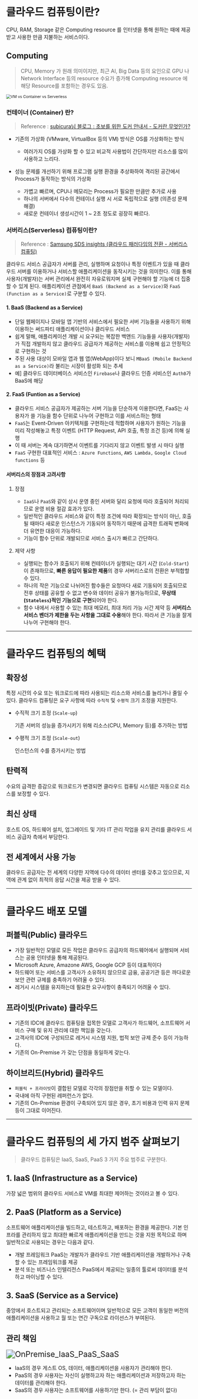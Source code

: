 # 클라우드 컴퓨팅이란?

CPU, RAM, Storage 같은 Computing resource 를 인터넷을 통해 원하는 때에 제공받고 사용한 만큼 지불하는 서비스이다.

## Computing

> CPU, Memory 가 원래 의미이지만, 최근 AI, Big Data 등의 요인으로 GPU 나 Network Interface 등의 resource 수요가 증가해 Computing resource 에 해당 Resource를 포함하는 경우도 있음.

<img src="./img/2-vm-vs-container-vs-serverless.png" alt="VM vs Container vs Serverless" style="zoom:75%;" />

### 컨테이너 (Container) 란?

> Reference : [subicura님 블로그 : 초보를 위한 도커 안내서 - 도커란 무엇인가?](https://subicura.com/2017/01/19/docker-guide-for-beginners-1.html)

- 기존의 가상화 (VMware, VirtualBox 등의 VM) 방식은 OS를 가상화하는 방식
  - 여러가지 OS를 가상화 할 수 있고 비교적 사용법이 간단하지만 리소스를 많이 사용하고 느리다.

- 성능 문제를 개선하기 위해 프로그램 실행 환경을 추상화하여 격리된 공간에서 Process가 동작하는 방식의 가상화
  - 가볍고 빠르며, CPU나 메모리는 Process가 필요한 만큼만 추가로 사용
  - 하나의 서버에서 다수의 컨테이너 실행 시 서로 독립적으로 실행 (의존성 문제 해결)
  - 새로운 컨테이너 생성시간이 1 ~ 2초 정도로 굉장히 빠르다.



### 서버리스(Serverless) 컴퓨팅이란? 

> Reference : [Samsung SDS insights (클라우드 패러다임의 전환 - 서버리스 컴퓨팅)](https://www.samsungsds.com/kr/insights/1232763_4627.html)

클라우드 서비스 공급자가 서버를 관리, 실행하며 요청이나 특정 이벤트가 있을 때 클라우드 서버를 이용하거나 서비스할 애플리케이션을 동작시키는 것을 의미한다. 이를 통해 사용자(개발자)는 서버 관리에서 완전히 자유로워지며 실제 구현해야 할 기능에 더 집중할 수 있게 된다. 애플리케이션 관점에서 `BaaS (Backend as a Service)`와 `FaaS (Function as a Service)`로 구분할 수 있다.

#### 1. BaaS (Backend as a Service)

- 단일 웹페이지나 모바일 앱 기반의 서비스에서 필요한 서버 기능들을 사용하기 위해 이용하는 써드파티 애플리케이션이나 클리우드 서비스
- 쉽게 말해, 애플리케이션 개발 시 요구되는 복잡한 백앤드 기능들을 사용자(개발자)가 직접 개발하지 않고 클라우드 공급자가 제공하는 서비스를 이용해 쉽고 안정적으로 구현하는 것
- 주된 사용 대상이 모바일 앱과 웹 앱(WebApp)이다 보니 `MBaaS (Mobile Backend as a Service)`라 불리는 시장이 활성화 되는 추세
- 예] 클라우드 데이터베이스 서비스인 `Firebase`나 클라우드 인증 서비스인 `Auth0`가 BaaS에 해당

#### 2. FaaS (Funtion as a Service)

- 클라우드 서비스 공급자가 제공하는 서버 기능을 단순하게 이용한다면, FaaS는 사용자가 쓸 기능을 함수 단위로 나누어 구현하고 이를 서비스하는 형태
- `FaaS`는 Event-Driven 아키텍처를 구현하는데 적합하며 사용자가 원하는 기능을 미리 작성해놓고 특정 이벤트 (HTTP Request, API 호출, 특정 조건 등)에 의해 실행
- 이 때 서버는 계속 대기하면서 이벤트를 기다리지 않고 이벤트 발생 시 마다 실행
- `FaaS` 구현한 대표적인 서비스 : `Azure Functions`, `AWS Lambda,` `Google Cloud functions` 등

#### 서버리스의 장점과 고려사항

1. 장점
   - `IaaS`나 `PaaS`와 같이 상시 운영 중인 서버와 달리 요청에 따라 호출되어 처리되므로 운영 비용 절감 효과가 있다.
   - 일반적인 클라우드 서비스와 같이 특정 조건에 따라 확장되는 방식이 아닌, 호출될 때마다 새로운 인스턴스가 기동되어 동작하기 때문에 급격한 트래픽 변화에 더 유연한 대응이 가능하다.
   - 기능이 함수 단위로 개발되므로 서비스 출시가 빠르고 간단하다.

2. 제약 사항
   - 실행되는 함수가 호출되기 위해 컨테이너가 실행되는 대기 시간 (`Cold-Start`)이 존재하므로, **빠른 응답이 필요한 제품**의 경우 서버리스로의 전환은 부적합할 수 있다.
   - 하나의 작은 기능으로 나뉘어진 함수들은 요청마다 새로 기동되어 호출되므로 전후 상태를 공유할 수 없고 변수와 데이터 공유가 불가능하므로, **무상태(`Stateless`)적인 기능으로 구현**되어야 한다.
   - 함수 내에서 사용할 수 있는 최대 메모리, 최대 처리 가능 시간 제약 등 **서버리스 서비스 벤더가 제한을 두는 사항을 그대로 수용**해야 한다. 따라서 큰 기능을 잘게 나누어 구현해야 한다.

---

# 클라우드 컴퓨팅의 혜택

## 확장성

특정 시간의 수요 또는 워크로드에 따라 사용되는 리소스와 서비스를 늘리거나 줄일 수 있다. 클라우드 컴퓨팅은 요구 사항에 따라 `수직적` 및 `수평적` 크기 조정을 지원한다.

- 수직적 크기 조정 (`Scale-up`)

  기존 서버의 성능을 증가시키기 위해 리소스(CPU, Memory 등)를 추가하는 방법

- 수평적 크기 조정 (`Scale-out`)

  인스턴스의 수를 증가시키는 방법



## 탄력적

수요의 급격한 증감으로 워크로드가 변경되면 클라우드 컴퓨팅 시스템은 자동으로 리소스를 보정할 수 있다.



## 최신 상태

호스트 OS, 하드웨어 설치, 업그레이드 및 기타 IT 관리 작업을 유지 관리를 클라우드 서비스 공급자 측에서 부담한다.



## 전 세계에서 사용 가능

클라우드 공급자는 전 세계의 다양한 지역에 다수의 데이터 센터를 갖추고 있으므로, 지역에 관계 없이 최적의 응답 시간을 제공 받을 수 있다.

---

# 클라우드 배포 모델



## 퍼블릭(Public) 클라우드

- 가장 일반적인 모델로 모든 작업은 클라우드 공급자의 하드웨어에서 실행되며 서비스는 공용 인터넷을 통해 제공된다.
- Microsoft Azure, Amazone AWS, Google GCP 등이 대표적이다
- 하드웨어 또는 서비스를 고객사가 소유하지 않으므로 금융, 공공기관 등은 까다로운 보안 관련 규제를 충족하기 어려울 수 있다.
- 레거시 시스템을 유지하는데 필요한 요구사항이 충족되기 어려울 수 있다.



## 프라이빗(Private) 클라우드

- 기존의 IDC에 클라우드 컴퓨팅을 접목한 모델로 고객사가 하드웨어, 소프트웨어 서비스 구매 및 유지 관리에 대한 책임을 갖는다.
- 고객사의 IDC에 구성되므로 레거시 시스템 지원, 법적 보안 규제 준수 등이 가능하다.
- 기존의 On-Premise 가 갖는 단점을 동일하게 갖는다.



## 하이브리드(Hybrid) 클라우드

- `퍼블릭 + 프라이빗`이 결합된 모델로 각각의 장점만을 취할 수 있는 모델이다.
- 국내에 아직 구현된 레퍼런스가 없다.
- 기존의 On-Premise 환경이 구축되어 있지 않은 경우, 초기 비용과 인력 유지 문제 등이 그대로 이어진다.

---

# 클라우드 컴퓨팅의 세 가지 범주 살펴보기

> 클라우드 컴퓨팅은 IaaS, SaaS, PaaS 3 가지 주요 범주로 구분한다.



## 1. IaaS (Infrastructure as a Service)

가장 넓은 범위의 클라우드 서비스로 VM를 최대한 제어하는 것이라고 볼 수 있다.



## 2. PaaS (Platform as a Service)

소프트웨어 애플리케이션을 빌드하고, 테스트하고, 배포하는 환경을 제공한다. 기본 인프라를 관리하지 않고 최대한 빠르게 애플리케이션을 만드는 것을 지원 목적으로 하며 일반적으로 사용되는 경우는 다음과 같다.

- 개발 프레임워크 
  PaaS는 개발자가 클라우드 기반 애플리케이션을 개발하거나 구축할 수 있는 프레임워크를 제공
- 분석 또는 비즈니스 인텔리전스
  PaaS에서 제공되는 일종의 툴로써 데이터를 분석하고 마이닝할 수 있다.



## 3. SaaS (Service as a Service)

중앙에서 호스트되고 관리되는 소프트웨어이며 일반적으로 모든 고객이 동일한 버전의 애플리케이션을 사용하고 월 또는 연간 구독으로 라이선스가 부여된다.

## 관리 책임

<img src="./img/OnPremise_IaaS_PaaS_SaaS.jpg" alt="OnPremise_IaaS_PaaS_SaaS" style="zoom: 150%;" />

- IaaS의 경우 게스트 OS, 데이터, 애플리케이션을 사용자가 관리해야 한다.
- PaaS의 경우 사용자는 자신이 실행하고자 하는 애플리케이션과 저장하고자 하는 데이터를 관리해야 한다.
- SaaS의 경우 사용자는 소프트웨어를 사용하기만 한다. (= 관리 부담이 없다)